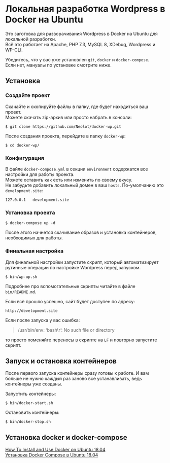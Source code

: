 # Локальная разработка Wordpress в Docker на Ubuntu

Это заготовка для разворачивания Wordpress в Docker на Ubuntu для локальной разработки.  
Всё это работает на Apache, PHP 7.3, MySQL 8, XDebug, Wordpress и WP-CLI.

Убедитесь, что у вас уже установлен `git`, `docker` и `docker-compose`.  
Если нет, мануалы по установке смотрите ниже.

## Установка
### Создайте проект
Скачайте и скопируйте файлы в папку, где будет находиться ваш проект.  
Можете скачать zip-архив или просто набрать в консоли:
```shell script
$ git clone https://github.com/Neolot/docker-wp.git
```
После создания проекта, перейдите в папку `docker-wp`:
```shell script
$ cd docker-wp/
```
### Конфигурация
В файле `docker-compose.yml` в секции `environment` содержатся все настройки для работы проекта.  
Можете оставить как есть или изменить по своему вкусу.  
Не забудьте добавить локальный домен в ваш `hosts`. По-умолчанию это `development.site`:
```text
127.0.0.1   development.site
```
### Установка проекта
```shell script
$ docker-compose up -d
```
После этого начнется скачивание образов и установка контейнеров, необходимых для работы.
### Финальная настройка
Для финальной настройки запустите скрипт, который автоматизирует рутинные операции по настройке Wordpress перед запуском.
```shell script
$ bin/wp-up.sh
```
Подробнее про вспомогательные скрипты читайте в файле `bin/README.md`.

Если всё прошло успешно, сайт будет доступен по адресу:
```text
http://development.site
```
Если после запуска у вас ошибка:
> /usr/bin/env: ‘bash\r’: No such file or directory

то просто поменяйте переносы в скрипте на `LF` и повторно запустите скрипт.
## Запуск и остановка контейнеров
После первого запуска контейнеры сразу готовы к работе. И вам больше не нужно каждый раз заново все устанавливать, ведь контейнеры уже созданы.

Запустить контейнеры:
```shell script
$ bin/docker-start.sh
```
Остановить контейнеры:
```shell script
$ bin/docker-stop.sh
```
## Установка docker и docker-compose
[How To Install and Use Docker on Ubuntu 18.04](https://www.digitalocean.com/community/tutorials/how-to-install-and-use-docker-on-ubuntu-18-04)  
[Установка Docker Compose в Ubuntu 18.04](https://www.digitalocean.com/community/tutorials/how-to-install-docker-compose-on-ubuntu-18-04-ru)
